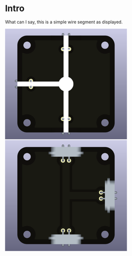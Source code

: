 # Intro  
What can I say, this is a simple wire segment as displayed.

<img src="wire-T-crossing_blank_TOP.png" alt="Circuit Diagram" width="400"> <img src="wire-T-crossing_blank_BOTTOM.png" alt="Circuit Diagram" width="400">
